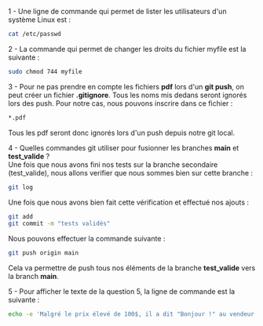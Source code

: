 1 - Une ligne de commande qui permet de lister les utilisateurs d'un système Linux est : 
```Bash
cat /etc/passwd
```
  

2 - La commande qui permet de changer les droits du fichier myfile est la suivante :
```Bash
sudo chmod 744 myfile
```
  
  
3 - Pour ne pas prendre en compte les fichiers **pdf** lors d'un **git push**, on peut créer un fichier **.gitignore**. Tous les noms mis dedans seront ignorés lors des push. Pour notre cas, nous pouvons inscrire dans ce fichier :
```Bash
*.pdf
```
Tous les pdf seront donc ignorés lors d'un push depuis notre git local.


4 - Quelles commandes git utiliser pour fusionner les branches **main** et **test_valide** ?  
Une fois que nous avons fini nos tests sur la branche secondaire (test_valide), nous allons verifier que nous sommes bien sur cette branche : 
```Bash
git log
```
Une fois que nous avons bien fait cette vérification et effectué nos ajouts : 
```Bash
git add
git commit -m "tests validés"
```

Nous pouvons effectuer la commande suivante : 
```Bash
git push origin main
```

Cela va permettre de push tous nos éléments de la branche **test_valide** vers la branch **main**.

5 - Pour afficher le texte de la question 5, la ligne de commande est la suivante : 
```Bash
echo -e 'Malgré le prix élevé de 100$, il a dit "Bonjour !" au vendeur :\n- "Bonjour est-ce que ce clavier fonctionne bien ?"\n- "Evidemment ! On peut tout écrire avec, que ce soit des pipe | ou bien des backslash \\\\ !"\n- "Même des tildes ~ ?"\n- "Evidemment !"'
```



    
